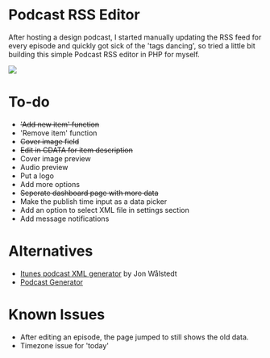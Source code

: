 # Podcast RSS Editor
After hosting a design podcast, I started manually updating the RSS feed for every episode and quickly got sick of the 'tags dancing', so tried a little bit building this simple Podcast RSS editor in PHP for myself.

![](https://raw.githubusercontent.com/JJYing/Podcast-RSS-Editor/master/screenshot.jpg)

# To-do
- ~~'Add new item' function~~
- 'Remove item' function
- ~~Cover image field~~
- ~~Edit in CDATA for item description~~
- Cover image preview
- Audio preview
- Put a logo
- Add more options
- ~~Seperate dashboard page with more data~~
- Make the publish time input as a data picker
- Add an option to select XML file in settings section
- Add message notifications

# Alternatives
- [Itunes podcast XML generator](http://codepen.io/jon-walstedt/pen/jsIup) by Jon Wålstedt
- [Podcast Generator](http://www.podcastgenerator.net/)

# Known Issues
- After editing an episode, the page jumped to still shows the old data.
- Timezone issue for 'today'